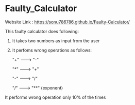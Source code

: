 # Faulty_Calculator

Website Link : https://sonu786786.github.io/Faulty-Calculator/

This faulty calculator does following:
1. It takes two numbers as input from the user
2. It perfoms wrong operations as follows:
   
    "+" ---> "-"
   
    "*" ---> "+"
   
    "-" ---> "/"
   
    "/" ---> "**" (exponent)

It performs wrong operation only 10% of the times
